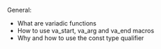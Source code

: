 General:

- What are variadic functions
- How to use va_start, va_arg and va_end macros
- Why and how to use the const type qualifier
